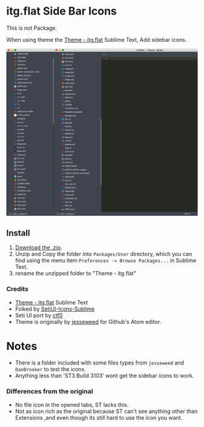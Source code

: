 # itg.flat Side Bar Icons

This is not Package.


When using theme the [Theme - itg.flat](https://github.com/itsthatguy/theme-itg-flat) Sublime Text, Add sidebar icons.


![itg.flat Side Bar Icons](screenshot-1.png)


## Install

1. [Download the .zip](https://github.com/sou-lab/itg.flat-Icons-Sublime/archive/master.zip).
2. Unzip and Copy the folder into `Packages/User` directory, which you can find using the menu item `Preferences -> Browse Packages...` in Sublime Text.
3. rename the unzipped folder to "Theme - itg.flat"


### Credits
- [Theme - itg.flat](https://github.com/itsthatguy/theme-itg-flat) Sublime Text
- Folked by [SetiUI-Icons-Sublime](https://github.com/mrmartineau/SetiUI-Icons-Sublime)
- Seti UI port by [ctf0](https://github.com/ctf0/Seti_ST3)
- Theme is originally by [jesseweed](https://github.com/jesseweed/seti-ui) for Github's Atom editor.

# Notes
- There is a folder included with some files types from `jesseweed` and `DanBrooker` to test the icons.
- Anything less than 'ST3 Build 3103' wont get the sidebar icons to work.

### Differences from the original

- No file icon in the opened tabs, ST lacks this.
- Not as icon rich as the original because ST can't see anything other than Extensions ,and even though its still hard to use the icon you want.


